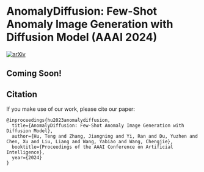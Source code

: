 # AnomalyDiffusion: Few-Shot Anomaly Image Generation with Diffusion Model (AAAI 2024)

[![arXiv](https://img.shields.io/badge/arXiv-2208.01618-b31b1b.svg)](https://arxiv.org/abs/2312.05767)

## Coming Soon!


## Citation

If you make use of our work, please cite our paper:

```
@inproceedings{hu2023anomalydiffusion,
  title={AnomalyDiffusion: Few-Shot Anomaly Image Generation with Diffusion Model},
  author={Hu, Teng and Zhang, Jiangning and Yi, Ran and Du, Yuzhen and Chen, Xu and Liu, Liang and Wang, Yabiao and Wang, Chengjie},
  booktitle={Proceedings of the AAAI Conference on Artificial Intelligence},
  year={2024}
}
```
